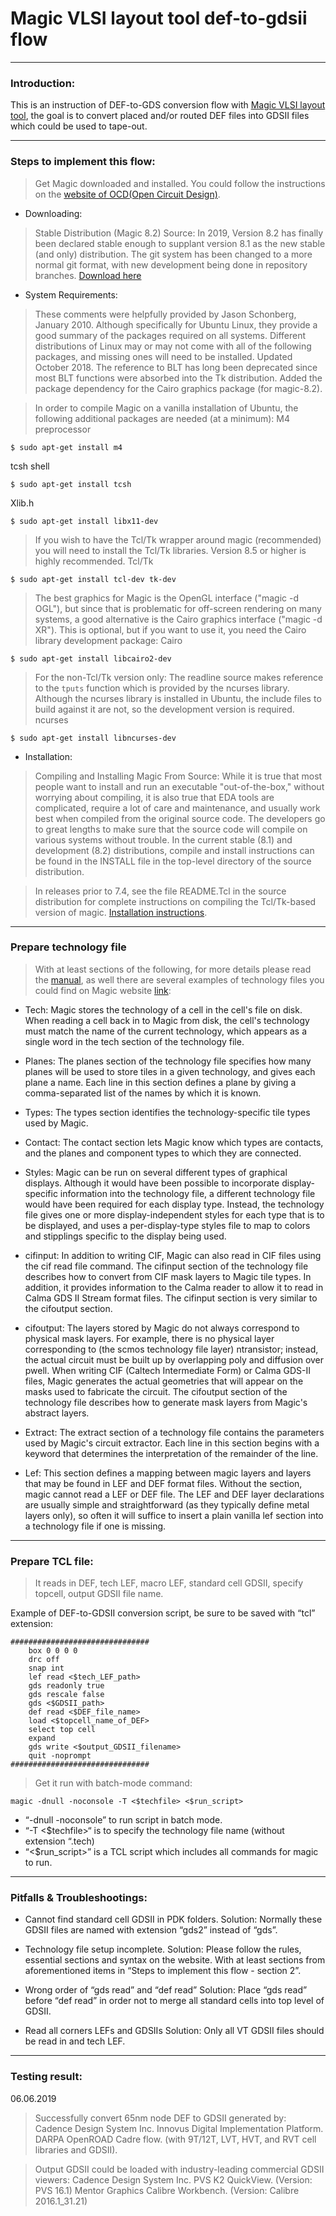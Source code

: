 # Magic VLSI layout tool def-to-gdsii flow
___
### **Introduction:**

 This is an instruction of DEF-to-GDS conversion flow with [Magic VLSI layout tool](http://opencircuitdesign.com/magic/), the goal is to convert placed and/or routed DEF files into GDSII files which could be used to tape-out. 
___
### **Steps to implement this flow:**

> Get Magic downloaded and installed. 
> You could follow the instructions on the [website of OCD(Open Circuit Design)](http://opencircuitdesign.com/magic/).

- Downloading:

> Stable Distribution (Magic 8.2) Source:
In 2019, Version 8.2 has finally been declared stable enough to supplant version 8.1 as the new stable (and only) distribution. 
> The git system has been changed to a more normal git format, with new development being done in repository branches.
[Download here](http://opencircuitdesign.com/magic/archive/magic-8.2.119.tgz)

- System Requirements:

> These comments were helpfully provided by Jason Schonberg, January 2010. Although specifically for Ubuntu Linux, they provide a good summary of the packages required on all systems. 
> Different distributions of Linux may or may not come with all of the following packages, and missing ones will need to be installed.
Updated October 2018. 
> The reference to BLT has long been deprecated since most BLT functions were absorbed into the Tk distribution. 
> Added the package dependency for the Cairo graphics package (for magic-8.2).

> In order to compile Magic on a vanilla installation of Ubuntu, the following additional packages are needed (at a minimum):
M4 preprocessor
```
$ sudo apt-get install m4
```
tcsh shell
```
$ sudo apt-get install tcsh
```
Xlib.h
```
$ sudo apt-get install libx11-dev
```
> If you wish to have the Tcl/Tk wrapper around magic (recommended) you will need to install the Tcl/Tk libraries. Version 8.5 or higher is highly recommended.
Tcl/Tk
```
$ sudo apt-get install tcl-dev tk-dev
```
> The best graphics for Magic is the OpenGL interface ("magic -d OGL"), but since that is problematic for off-screen rendering on many systems, a good alternative is the Cairo graphics interface ("magic -d XR"). This is optional, but if you want to use it, you need the Cairo library development package:
Cairo
```
$ sudo apt-get install libcairo2-dev
```
> For the non-Tcl/Tk version only: The readline source makes reference to the `tputs` function which is provided by the ncurses library. Although the ncurses library is installed in Ubuntu, the include files to build against it are not, so the development version is required.
ncurses
```
$ sudo apt-get install libncurses-dev
```
- Installation:

> Compiling and Installing Magic From Source:
While it is true that most people want to install and run an executable "out-of-the-box," without worrying about compiling, it is also true that EDA tools are complicated, require a lot of care and maintenance, and usually work best when compiled from the original source code. 
> The developers go to great lengths to make sure that the source code will compile on various systems without trouble.
> In the current stable (8.1) and development (8.2) distributions, compile and install instructions can be found in the INSTALL file in the top-level directory of the source distribution.

> In releases prior to 7.4, see the file README.Tcl in the source distribution for complete instructions on compiling the Tcl/Tk-based version of magic.
	[Installation instructions](http://opencircuitdesign.com/magic/install.html).

___
### **Prepare technology file**
> With at least sections of the following, for more details please read the [manual](http://opencircuitdesign.com/magic/techref/maint2.html), as well there are several examples of technology files you could find on Magic website [link](http://opencircuitdesign.com/magic/tech.html):

- Tech:
	Magic stores the technology of a cell in the cell's file on disk. When reading a cell back in to Magic from disk, the cell's technology must match the name of the current technology, which appears as a single word in the tech section of the technology file.

- Planes:
	The planes section of the technology file specifies how many planes will be used to store tiles in a given technology, and gives each plane a name. Each line in this section defines a plane by giving a comma-separated list of the names by which it is known.

- Types:
		The types section identifies the technology-specific tile types used by Magic. 

- Contact:
		The contact section lets Magic know which types are contacts, and the planes 
and component types to which they are connected.

- Styles:
	Magic can be run on several different types of graphical displays. Although it would have been possible to incorporate display-specific information into the technology file, a different technology file would have been required for each display type. Instead, the technology file gives one or more display-independent styles for each type that is to be displayed, and uses a per-display-type styles file to map to colors and stipplings specific to the display being used.

- cifinput:
	In addition to writing CIF, Magic can also read in CIF files using the cif read file command. The cifinput section of the technology file describes how to convert from CIF mask layers to Magic tile types. In addition, it provides information to the Calma reader to allow it to read in Calma GDS II Stream format files. The cifinput section is very similar to the cifoutput section.

- cifoutput:
	The layers stored by Magic do not always correspond to physical mask layers. For example, there is no physical layer corresponding to (the scmos technology file layer) ntransistor; instead, the actual circuit must be built up by overlapping poly and diffusion over pwell. When writing CIF (Caltech Intermediate Form) or Calma GDS-II files, Magic generates the actual geometries that will appear on the masks used to fabricate the circuit. The cifoutput section of the technology file describes how to generate mask layers from Magic's abstract layers.

- Extract:
	The extract section of a technology file contains the parameters used by Magic's circuit extractor. Each line in this section begins with a keyword that determines the interpretation of the remainder of the line.

- Lef:
	This section defines a mapping between magic layers and layers that may be found in LEF and DEF format files. Without the section, magic cannot read a LEF or DEF file. The LEF and DEF layer declarations are usually simple and straightforward (as they typically define metal layers only), so often it will suffice to insert a plain vanilla lef section into a technology file if one is missing. 
___

### **Prepare TCL file:**
> It reads in DEF, tech LEF, macro LEF, standard cell GDSII, specify topcell, output GDSII file name. 

Example of DEF-to-GDSII conversion script, be sure to be saved with “tcl” extension:
```
###############################
    box 0 0 0 0
    drc off
    snap int
    lef read <$tech_LEF_path>
    gds readonly true
    gds rescale false
    gds <$GDSII_path>
    def read <$DEF_file_name>
    load <$topcell_name_of_DEF>
    select top cell
    expand
    gds write <$output_GDSII_filename>
    quit -noprompt
###############################
```

> Get it run with batch-mode command:

```magic -dnull -noconsole -T <$techfile> <$run_script>```
- “-dnull -noconsole” to run script in batch mode.
- “-T <$techfile>“ is to specify the technology file name (without extension “.tech)
- “<$run_script>” is a TCL script which includes all commands for magic to run.
___

### **Pitfalls & Troubleshootings:**

- Cannot find standard cell GDSII in PDK folders.
Solution: Normally these GDSII files are named with extension “gds2” instead of “gds”.

- Technology file setup incomplete.
Solution:  Please follow the rules, essential sections and syntax on the website. With at least sections from aforementioned items in “Steps to implement this flow - section 2”.

- Wrong order of “gds read” and “def read” 
Solution:  Place “gds read” before “def read” in order not to merge all standard cells into top level of GDSII.

- Read all corners LEFs and GDSIIs
Solution:  Only all VT GDSII files should be read in and tech LEF.

___
### **Testing result:**

06.06.2019

> Successfully convert 65nm node DEF to GDSII generated by:
Cadence Design System Inc. Innovus Digital Implementation Platform.
DARPA OpenROAD Cadre flow. (with 9T/12T, LVT, HVT, and RVT cell libraries and GDSII).

> Output GDSII could be loaded with industry-leading commercial GDSII viewers: 
Cadence Design System Inc. PVS K2 QuickView. (Version: PVS 16.1)
 Mentor Graphics Calibre Workbench. (Version: Calibre 2016.1_31.21)



